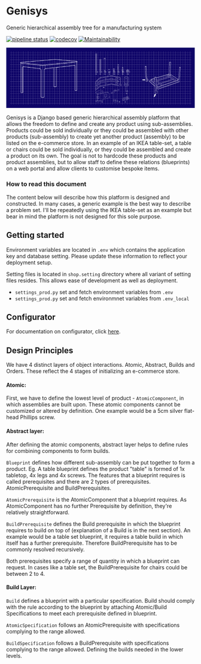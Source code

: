 # Genisys
Generic hierarchical assembly tree for a manufacturing system

[![pipeline status](https://gitlab.com/jon67/igenisys/badges/master/pipeline.svg)](https://gitlab.com/jon67/igenisys/commits/master)
[![codecov](https://codecov.io/gh/ivanplex/genisys/branch/master/graph/badge.svg)](https://codecov.io/gh/ivanplex/genisys)
[![Maintainability](https://api.codeclimate.com/v1/badges/c996e20d01c68b2d30a8/maintainability)](https://codeclimate.com/github/ivanplex/genisys/maintainability)

![Banner](docs/img/banner.png)

Genisys is a Django based generic hierarchical assembly platform that allows the freedom to define and create any product using sub-assemblies. Products could be sold individually or they could be assembled with other products (sub-assembly) to create yet another product (assembly) to be listed on the e-commerce store. In an example of an IKEA table-set, a table or chairs could be sold individually, or they could be assembled and create a product on its own. The goal is not to hardcode these products and product assemblies, but to allow staff to define these relations (blueprints) on a web portal and allow clients to customise bespoke items. 

### How to read this document
The content below will describe how this platform is designed and constructed. In many cases, a generic example is the best way to describe a problem set. I'll be repeatedly using the IKEA table-set as an example but bear in mind the platform is not designed for this sole purpose. 


## Getting started

Environment variables are located in `.env` which contains the application key and database setting.
Please update these information to reflect your deployment setup.

Setting files is located in `shop.setting` directory where all variant of setting files resides. This allows
ease of development as well as deployment.

- `settings_prod.py` set and fetch environment variables from `.env`
- `settings_prod.py` set and fetch environmnet variables from `.env_local`

## Configurator

For documentation on configurator, click [here](shop/configurator).

## Design Principles
We have 4 distinct layers of object interactions. Atomic, Abstract, Builds and Orders. These reflect the 4 stages of initializing an e-commerce store. 

#### Atomic:
First, we have to define the lowest level of product - `AtomicComponent`, in which assemblies are built upon. These atomic components cannot be customized or altered by definition. One example would be a 5cm silver flat-head Phillips screw. 

#### Abstract layer:
After defining the atomic components, abstract layer helps to define rules for combining components to form builds. 

`Blueprint` defines how different sub-assembly can be put together to form a product. Eg. A table blueprint defines the product "table" is formed of 1x tabletop, 4x legs and 4x screws. The features that a blueprint requires is called prerequisites and there are 2 types of prerequisites. AtomicPrerequisite and BuildPrerequisites.

`AtomicPrerequisite` is the AtomicComponent that a blueprint requires. As AtomicComponent has no further Prerequisite by definition, they're relatively straightforward.

`BuildPrerequisite` defines the Build prerequisite in which the blueprint requires to build on top of (explanation of a Build is in the next section). An example would be a table set blueprint, it requires a table build in which itself has a further prerequisite. Therefore BuildPrerequisite has to be commonly resolved recursively.

Both prerequisites specify a range of quantity in which a blueprint can request. In cases like a table set, the BuildPrerequisite for chairs could be between 2 to 4. 

#### Build Layer:
`Build` defines a blueprint with a particular specification. Build should comply with the rule according to the blueprint by attaching Atomic/Build Specifications to meet each prerequisite defined in blueprint.

`AtomicSpecification` follows an AtomicPrerequisite with specifications complying to the range allowed.

`BuildSpecification` follows a BuildPrerequisite with specifications complying to the range allowed. Defining the builds needed in the lower levels.